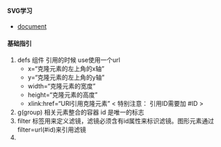 #### SVG学习
- [document](https://developer.mozilla.org/zh-CN/docs/Web/SVG/Element/svg)


#### 基础指引
1. defs 组件 引用的时候 use使用一个url
    - x=“克隆元素的左上角的x轴”
    - y=“克隆元素的左上角的y轴”
    - width=“克隆元素的宽度”
    - height=“克隆元素的高度”
    - xlink:href=“URI引用克隆元素” < 特别注意： 引用ID需要加 #ID >
2. g(group) 相关元素整合的容器 id 是唯一的标志
3. filter 标签用来定义滤镜，滤镜必须含有id属性来标识滤镜。图形元素通过filter=url(#id)来引用滤镜
4. 
